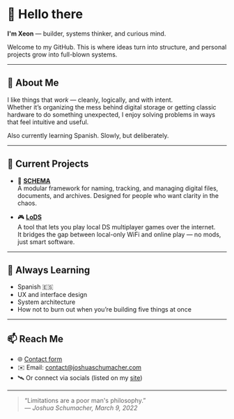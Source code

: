 # 👋 Hello there

**I'm Xeon** — builder, systems thinker, and curious mind.

Welcome to my GitHub. This is where ideas turn into structure, and personal projects grow into full-blown systems.

---

## 🧠 About Me

I like things that *work* — cleanly, logically, and with intent.  
Whether it’s organizing the mess behind digital storage or getting classic hardware to do something unexpected, I enjoy solving problems in ways that feel intuitive and useful.

Also currently learning Spanish. Slowly, but deliberately.

---

## 🔧 Current Projects

- 🧩 [**SCHEMA**](https://github.com/JSSchumacher/SCHEMA)  
  A modular framework for naming, tracking, and managing digital files, documents, and archives. Designed for people who want clarity in the chaos.

- 🎮 [**LoDS**](https://github.com/JSSchumacher/LoDS)  
  A tool that lets you play local DS multiplayer games over the internet.  
  It bridges the gap between local-only WiFi and online play — no mods, just smart software.

---

## 🌱 Always Learning

- Spanish 🇪🇸  
- UX and interface design  
- System architecture  
- How not to burn out when you’re building five things at once

---

## 📫 Reach Me

- 🌐 [Contact form](https://www.joshuaschumacher.com/contact)  
- ✉️ Email: contact@joshuaschumacher.com  
- 🛰️ Or connect via socials (listed on my [site]((https://www.joshuaschumacher.com/contact/socials)))

---

> “Limitations are a poor man's philosophy.”  
> — *Joshua Schumacher, March 9, 2022*
